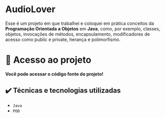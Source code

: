 <h1>AudioLover</h1>


  
<p>Esse é um projeto em que trabalhei e coloquei em prática conceitos da <strong>Programação Orientada a Objetos</strong> em <strong>Java</strong>, como, por exemplo, classes, objetos, invocações de métodos, encapsulamento, modificadores de acesso como public e private, herança e polimorfismo. 

  # 📁 Acesso ao projeto

**Você pode acessar o código fonte do projeto!**
  
  ## ✔️ Técnicas e tecnologias utilizadas
  
  - ``Java``
  - ``POO``
  
